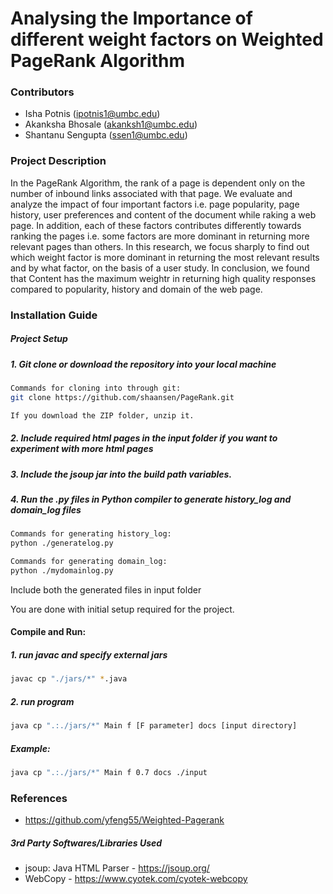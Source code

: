# Analysing the Importance of different weight factors on Weighted PageRank Algorithm

### Contributors

  - Isha Potnis (ipotnis1@umbc.edu)
  - Akanksha Bhosale (akanksh1@umbc.edu)
  - Shantanu Sengupta (ssen1@umbc.edu)

### Project Description
In the PageRank Algorithm, the rank of a page is dependent only on the number of inbound links associated with that page. We evaluate and analyze the impact of four important factors i.e. page popularity, page history, user preferences and content of the document while raking a web page. In addition, each of these factors contributes differently towards ranking the pages i.e. some factors are more dominant in returning more relevant pages than others. In this research, we focus sharply to find out which weight factor is more dominant in returning the most relevant results and by what factor, on the basis of a user study. In conclusion, we found that Content has the maximum weightr in returning high quality responses compared to popularity, history and domain of the web page.

### Installation Guide

##### Project Setup
##### 1. Git clone or download the repository into your local machine
```sh
Commands for cloning into through git:
git clone https://github.com/shaansen/PageRank.git
```
```sh
If you download the ZIP folder, unzip it.
```
##### 2. Include required html pages in the input folder if you want to experiment with more html pages

##### 3. Include the jsoup jar into the build path variables.

##### 4. Run the .py files in Python compiler to generate history_log and domain_log files
```sh
Commands for generating history_log:
python ./generatelog.py
```
```sh
Commands for generating domain_log:
python ./mydomainlog.py
```
Include both the generated files in input folder

You are done with initial setup required for the project.

#### Compile and Run:
##### 1. run javac and specify external jars
```sh
javac ­cp "./jars/*" *.java
```
##### 2. run program
```sh
java ­cp ".:./jars/*" Main ­f [F parameter] ­docs [input directory]
```
##### Example:
```sh
java ­cp ".:./jars/*" Main ­f 0.7 ­docs ./input
```

### References
- https://github.com/yfeng55/Weighted-Pagerank
##### 3rd Party Softwares/Libraries Used
- jsoup: Java HTML Parser - https://jsoup.org/
- WebCopy - https://www.cyotek.com/cyotek-webcopy
